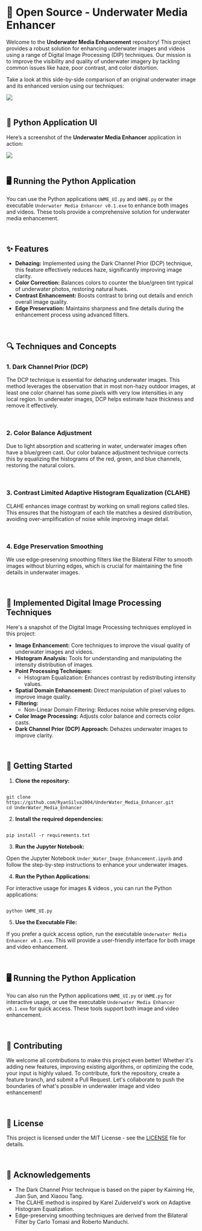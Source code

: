 <body>
    <h1>🌊 Open Source - Underwater Media Enhancer</h1>
    <p>Welcome to the <strong>Underwater Media Enhancement</strong> repository! This project provides a robust solution for enhancing underwater images and videos using a range of Digital Image Processing (DIP) techniques. Our mission is to improve the visibility and quality of underwater imagery by tackling common issues like haze, poor contrast, and color distortion.</p>
    <p>Take a look at this side-by-side comparison of an original underwater image and its enhanced version using our techniques:</p>
    <img src="https://github.com/user-attachments/assets/1c5b0b75-3091-4756-bce4-0d2003f7b660" align="center" />
    <br><br>
    <h2>📸 Python Application UI</h2>
    <p>Here’s a screenshot of the <strong>Underwater Media Enhancer</strong> application in action:</p>
    <img src="https://github.com/user-attachments/assets/b3cdf5fe-b6be-4d18-a5e0-d6810a7d0de1" align="center" />
    <br><br>
    <h2>🖥️ Running the Python Application</h2>
    <p>You can use the Python applications <code>UWME_UI.py</code> and <code>UWME.py</code> or the executable <code>Underwater Media Enhancer v0.1.exe</code> to enhance both images and videos. These tools provide a comprehensive solution for underwater media enhancement.</p>
    <br>
    <h2>✨ Features</h2>
    <ul>
        <li><strong>Dehazing:</strong> Implemented using the Dark Channel Prior (DCP) technique, this feature effectively reduces haze, significantly improving image clarity.</li>
        <li><strong>Color Correction:</strong> Balances colors to counter the blue/green tint typical of underwater photos, restoring natural hues.</li>
        <li><strong>Contrast Enhancement:</strong> Boosts contrast to bring out details and enrich overall image quality.</li>
        <li><strong>Edge Preservation:</strong> Maintains sharpness and fine details during the enhancement process using advanced filters.</li>
    </ul>
    <br>
    <h2>🔍 Techniques and Concepts</h2>
    <h3>1. Dark Channel Prior (DCP)</h3>
    <p>The DCP technique is essential for dehazing underwater images. This method leverages the observation that in most non-hazy outdoor images, at least one color channel has some pixels with very low intensities in any local region. In underwater images, DCP helps estimate haze thickness and remove it effectively.</p>
    <br>
    <h3>2. Color Balance Adjustment</h3>
    <p>Due to light absorption and scattering in water, underwater images often have a blue/green cast. Our color balance adjustment technique corrects this by equalizing the histograms of the red, green, and blue channels, restoring the natural colors.</p>
    <br>
    <h3>3. Contrast Limited Adaptive Histogram Equalization (CLAHE)</h3>
    <p>CLAHE enhances image contrast by working on small regions called tiles. This ensures that the histogram of each tile matches a desired distribution, avoiding over-amplification of noise while improving image detail.</p>
    <br>
    <h3>4. Edge Preservation Smoothing</h3>
    <p>We use edge-preserving smoothing filters like the Bilateral Filter to smooth images without blurring edges, which is crucial for maintaining the fine details in underwater images.</p>
    <br>
    <h2>🔧 Implemented Digital Image Processing Techniques</h2>
    <p>Here's a snapshot of the Digital Image Processing techniques employed in this project:</p>
    <ul>
        <li><strong>Image Enhancement:</strong> Core techniques to improve the visual quality of underwater images and videos.</li>
        <li><strong>Histogram Analysis:</strong> Tools for understanding and manipulating the intensity distribution of images.</li>
        <li><strong>Point Processing Techniques:</strong>
            <ul>
                <li>Histogram Equalization: Enhances contrast by redistributing intensity values.</li>
            </ul>
        </li>
        <li><strong>Spatial Domain Enhancement:</strong> Direct manipulation of pixel values to improve image quality.</li>
        <li><strong>Filtering:</strong>
            <ul>
                <li>Non-Linear Domain Filtering: Reduces noise while preserving edges.</li>
            </ul>
        </li>
        <li><strong>Color Image Processing:</strong> Adjusts color balance and corrects color casts.</li>
        <li><strong>Dark Channel Prior (DCP) Approach:</strong> Dehazes underwater images to improve clarity.</li>
    </ul>
    <br>
    <h2>🚀 Getting Started</h2>
<ol>
    <li><strong>Clone the repository:</strong></li>
</ol>
<pre><code>
git clone https://github.com/RyanSilva2004/UnderWater_Media_Enhancer.git
cd UnderWater_Media_Enhancer
</code></pre>
<ol start="2">
    <li><strong>Install the required dependencies:</strong></li>
</ol>
<pre><code>
pip install -r requirements.txt
</code></pre>
<ol start="3">
    <li><strong>Run the Jupyter Notebook:</strong></li>
</ol>
<p>Open the Jupyter Notebook <code>Under_Water_Image_Enhancement.ipynb</code> and follow the step-by-step instructions to enhance your underwater images.</p>
<ol start="4">
    <li><strong>Run the Python Applications:</strong></li>
</ol>
<p>For interactive usage for images & videos , you can run the Python applications:</p>
<pre><code>
python UWME_UI.py
</code></pre>
<ol start="5">
    <li><strong>Use the Executable File:</strong></li>
</ol>
<p>If you prefer a quick access option, run the executable <code>Underwater Media Enhancer v0.1.exe</code>. This will provide a user-friendly interface for both image and video enhancement.</p>
    <br>
    <h2>🖥️ Running the Python Application</h2>
    <p>You can also run the Python applications <code>UWME_UI.py</code> or <code>UWME.py</code> for interactive usage, or use the executable <code>Underwater Media Enhancer v0.1.exe</code> for quick access. These tools support both image and video enhancement.</p>
    <br>
    <h2>🤝 Contributing</h2>
    <p>We welcome all contributions to make this project even better! Whether it's adding new features, improving existing algorithms, or optimizing the code, your input is highly valued. To contribute, fork the repository, create a feature branch, and submit a Pull Request. Let's collaborate to push the boundaries of what's possible in underwater image and video enhancement!</p>
    <br>
    <h2>📜 License</h2>
    <p>This project is licensed under the MIT License - see the <a href="LICENSE">LICENSE</a> file for details.</p>
    <br>
    <h2>🙏 Acknowledgements</h2>
    <ul>
        <li>The Dark Channel Prior technique is based on the paper by Kaiming He, Jian Sun, and Xiaoou Tang.</li>
        <li>The CLAHE method is inspired by Karel Zuiderveld's work on Adaptive Histogram Equalization.</li>
        <li>Edge-preserving smoothing techniques are derived from the Bilateral Filter by Carlo Tomasi and Roberto Manduchi.</li>
    </ul>
</body>
